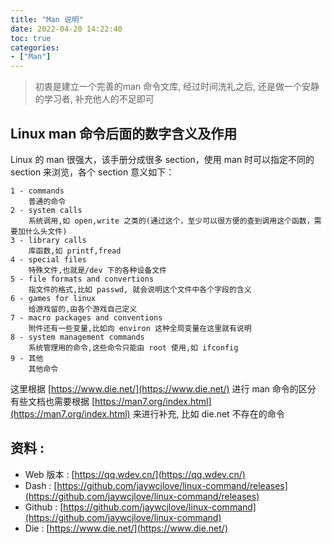 ```yaml
---
title: "Man 说明"
date: 2022-04-20 14:22:40
toc: true
categories:
- ["Man"]
---
```


> 初衷是建立一个完善的man 命令文库, 经过时间洗礼之后, 还是做一个安静的学习者, 补充他人的不足即可



## Linux man 命令后面的数字含义及作用
Linux 的 man 很强大，该手册分成很多 section，使用 man 时可以指定不同的 section 来浏览，各个 section 意义如下：
```
1 - commands
    普通的命令
2 - system calls
    系统调用,如 open,write 之类的(通过这个，至少可以很方便的查到调用这个函数，需要加什么头文件)
3 - library calls
    库函数,如 printf,fread
4 - special files
    特殊文件,也就是/dev 下的各种设备文件
5 - file formats and convertions
    指文件的格式,比如 passwd, 就会说明这个文件中各个字段的含义
6 - games for linux
    给游戏留的,由各个游戏自己定义
7 - macro packages and conventions
    附件还有一些变量,比如向 environ 这种全局变量在这里就有说明
8 - system management commands
    系统管理用的命令,这些命令只能由 root 使用,如 ifconfig
9 - 其他
    其他命令
```
这里根据 [https://www.die.net/](https://www.die.net/) 进行 man 命令的区分<br />有些文档也需要根据 [https://man7.org/index.html](https://man7.org/index.html) 来进行补充, 比如 die.net 不存在的命令

## 资料 :

- Web 版本 : [https://qq.wdev.cn/](https://qq.wdev.cn/)
- Dash : [https://github.com/jaywcjlove/linux-command/releases](https://github.com/jaywcjlove/linux-command/releases)
- Github : [https://github.com/jaywcjlove/linux-command](https://github.com/jaywcjlove/linux-command)
- Die : [https://www.die.net/](https://www.die.net/)

